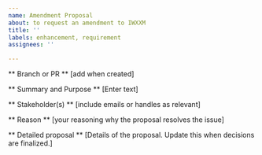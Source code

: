 ```yaml
---
name: Amendment Proposal
about: to request an amendment to IWXXM
title: ''
labels: enhancement, requirement
assignees: ''

---
```


** Branch or PR **
[add when created]

** Summary and Purpose **
[Enter text]

** Stakeholder(s) **
[include emails or handles as relevant]

** Reason **
[your reasoning why the proposal resolves the issue]

** Detailed proposal **
[Details of the proposal. Update this when decisions are finalized.]
